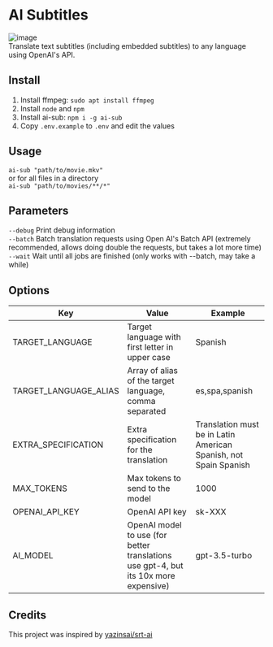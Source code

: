 # AI Subtitles
![image](https://github.com/ilarramendi/srt-ai/assets/30437204/eabb5f87-4143-4ccc-bf28-058239d8e450)  
Translate text subtitles (including embedded subtitles) to any language using OpenAI's API.  

## Install
1. Install ffmpeg: `sudo apt install ffmpeg`
2. Install `node` and `npm`
3. Install ai-sub: `npm i -g ai-sub` 
4. Copy `.env.example` to `.env` and edit the values

## Usage
`ai-sub "path/to/movie.mkv"`  
or for all files in a directory  
`ai-sub "path/to/movies/**/*"`  

## Parameters
`--debug` Print debug information  
`--batch` Batch translation requests using Open AI's Batch API (extremely recommended, allows doing double the requests, but takes a lot more time)  
`--wait` Wait until all jobs are finished (only works with --batch, may take a while)  


## Options
| Key                   | Value                                                                               | Example                                                          |
|-----------------------|-------------------------------------------------------------------------------------|------------------------------------------------------------------|
| TARGET_LANGUAGE       | Target language with first letter in upper case                                     | Spanish                                                          |
| TARGET_LANGUAGE_ALIAS | Array of alias of the target language, comma separated                              | es,spa,spanish                                                   |
| EXTRA_SPECIFICATION   | Extra specification for the translation                                             | Translation must be in Latin American Spanish, not Spain Spanish |
| MAX_TOKENS            | Max tokens to send to the model                                                     | 1000                                                             |
| OPENAI_API_KEY        | OpenAI API key                                                                      | sk-XXX                                                           |
| AI_MODEL              | OpenAI model to use (for better translations use gpt-4, but its 10x more expensive) | gpt-3.5-turbo                                                    |

## Credits
This project was inspired by [yazinsai/srt-ai](https://github.com/yazinsai/srt-ai)
